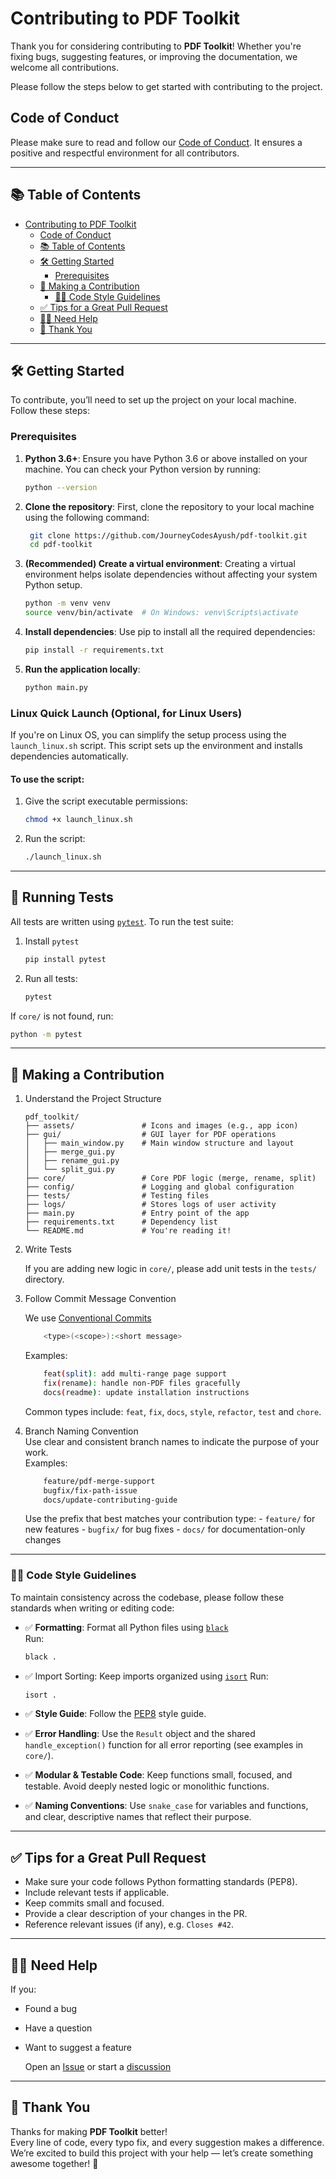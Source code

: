 # Contributing to PDF Toolkit

Thank you for considering contributing to **PDF Toolkit**! Whether you're fixing bugs, suggesting features, or improving the documentation, we welcome all contributions.

Please follow the steps below to get started with contributing to the project.

## Code of Conduct

Please make sure to read and follow our [Code of Conduct](CODE_OF_CONDUCT.md). It ensures a positive and respectful environment for all contributors.

---

## 📚 Table of Contents

- [Contributing to PDF Toolkit](#contributing-to-pdf-toolkit)
  - [Code of Conduct](#code-of-conduct)
  - [📚 Table of Contents](#-table-of-contents)
  - [🛠️ Getting Started](#️-getting-started)
    - [Prerequisites](#prerequisites)
  - [🚧 Making a Contribution](#-making-a-contribution)
    - [🧑‍💻 Code Style Guidelines](#-code-style-guidelines)
  - [✅ Tips for a Great Pull Request](#-tips-for-a-great-pull-request)
  - [🙋‍♂️ Need Help](#️-need-help)
  - [🙌 Thank You](#-thank-you)


---

## 🛠️ Getting Started

To contribute, you’ll need to set up the project on your local machine. Follow these steps:

### Prerequisites
1. **Python 3.6+**: Ensure you have Python 3.6 or above installed on your machine. You can check your Python version by running:
   ```bash
   python --version
   ```
2. **Clone the repository**: First, clone the repository to your local machine using the following command:
   ```bash
    git clone https://github.com/JourneyCodesAyush/pdf-toolkit.git
    cd pdf-toolkit
    ```
3. **(Recommended) Create a virtual environment**: Creating a virtual environment helps isolate dependencies without affecting your system Python setup.
    ```bash
    python -m venv venv
    source venv/bin/activate  # On Windows: venv\Scripts\activate
    ```
4. **Install dependencies**: Use pip to install all the required dependencies:
    ```bash
    pip install -r requirements.txt
    ```
5. **Run the application locally**:
   ```bash
   python main.py
    ```


### Linux Quick Launch (Optional, for Linux Users)

If you're on Linux OS, you can simplify the setup process using the `launch_linux.sh` script. This script sets up the environment and installs dependencies automatically.

#### To use the script:

1. Give the script executable permissions:
   
    ```bash
    chmod +x launch_linux.sh
    ```
2. Run the script: 
   
    ```bash
    ./launch_linux.sh
    ```
---

## 🧪 Running Tests

All tests are written using [`pytest`](https://docs.pytest.org/). To run the test suite:
1. Install `pytest`
   ```bash
   pip install pytest
   ```
2. Run all tests:
   ```bash
   pytest
   ```
If `core/` is not found, run: 
   ```bash
   python -m pytest
   ```
---

## 🚧 Making a Contribution

1. Understand the Project Structure
    ```
    pdf_toolkit/
    ├── assets/               # Icons and images (e.g., app icon)
    ├── gui/                  # GUI layer for PDF operations
    │   ├── main_window.py    # Main window structure and layout
    │   ├── merge_gui.py
    │   ├── rename_gui.py
    │   └── split_gui.py
    ├── core/                 # Core PDF logic (merge, rename, split)
    ├── config/               # Logging and global configuration
    ├── tests/                # Testing files
    ├── logs/                 # Stores logs of user activity
    ├── main.py               # Entry point of the app
    ├── requirements.txt      # Dependency list
    └── README.md             # You're reading it!
    ```

2. Write Tests

    If you are adding new logic in `core/`, please add unit tests in the `tests/` directory.

3. Follow Commit Message Convention
   
    We use [Conventional Commits](https://www.conventionalcommits.org/en/v1.0.0/)    
    ```bash
        <type>(<scope>):<short message>
    ```
    Examples:
    ```bash
        feat(split): add multi-range page support
        fix(rename): handle non-PDF files gracefully
        docs(readme): update installation instructions
    ```
    
    Common types include: `feat`, `fix`, `docs`, `style`, `refactor`, `test` and `chore`.

4. Branch Naming Convention  
    Use clear and consistent branch names to indicate the purpose of your work.  
    Examples:  
    ```bash
        feature/pdf-merge-support
        bugfix/fix-path-issue
        docs/update-contributing-guide
    ```
    Use the prefix that best matches your contribution type:
        - `feature/` for new features
        - `bugfix/` for bug fixes
        - `docs/` for documentation-only changes

---

### 🧑‍💻 Code Style Guidelines

To maintain consistency across the codebase, please follow these standards when writing or editing code:

- ✅ **Formatting**: Format all Python files using [`black`](https://github.com/psf/black)  
    Run:  
    ```bash
    black .
    ```
- ✅ Import Sorting: Keep imports organized using [`isort`](https://pycqa.github.io/isort/)
    Run:  
    ```bash
    isort .
    ```

- ✅ **Style Guide**: Follow the [PEP8](https://peps.python.org/pep-0008/) style guide.

- ✅  **Error Handling**: Use the `Result` object and the shared `handle_exception()` function for all error reporting (see examples in `core/`).

- ✅ **Modular & Testable Code**: Keep functions small, focused, and testable. Avoid deeply nested logic or monolithic functions.
- ✅ **Naming Conventions**: Use `snake_case` for variables and functions, and clear, descriptive names that reflect their purpose.

---

## ✅ Tips for a Great Pull Request

- Make sure your code follows Python formatting standards (PEP8).
- Include relevant tests if applicable.
- Keep commits small and focused.
- Provide a clear description of your changes in the PR.
- Reference relevant issues (if any), e.g. `Closes #42`.

---

## 🙋‍♂️ Need Help

If you:
- Found a bug
- Have a question
- Want to suggest a feature


    Open an [Issue](https://github.com/JourneyCodesAyush/pdf-toolkit/issues) or start a [discussion](https://github.com/JourneyCodesAyush/pdf-toolkit/discussions)

---

## 🙌 Thank You

Thanks for making **PDF Toolkit** better!  
Every line of code, every typo fix, and every suggestion makes a difference.  
We’re excited to build this project with your help — let’s create something awesome together! 🚀
